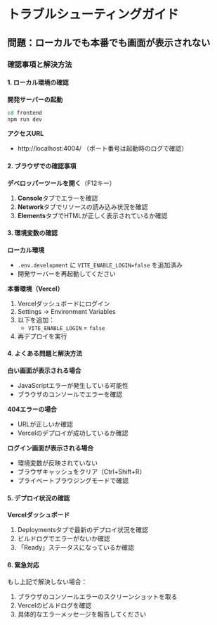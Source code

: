# トラブルシューティングガイド

## 問題：ローカルでも本番でも画面が表示されない

### 確認事項と解決方法

#### 1. ローカル環境の確認

**開発サーバーの起動**
```bash
cd frontend
npm run dev
```

**アクセスURL**
- http://localhost:4004/ （ポート番号は起動時のログで確認）

#### 2. ブラウザでの確認事項

**デベロッパーツールを開く**（F12キー）
1. **Console**タブでエラーを確認
2. **Network**タブでリソースの読み込み状況を確認
3. **Elements**タブでHTMLが正しく表示されているか確認

#### 3. 環境変数の確認

**ローカル環境**
- `.env.development` に `VITE_ENABLE_LOGIN=false` を追加済み
- 開発サーバーを再起動してください

**本番環境（Vercel）**
1. Vercelダッシュボードにログイン
2. Settings → Environment Variables
3. 以下を追加：
   - `VITE_ENABLE_LOGIN` = `false`
4. 再デプロイを実行

#### 4. よくある問題と解決方法

**白い画面が表示される場合**
- JavaScriptエラーが発生している可能性
- ブラウザのコンソールでエラーを確認

**404エラーの場合**
- URLが正しいか確認
- Vercelのデプロイが成功しているか確認

**ログイン画面が表示される場合**
- 環境変数が反映されていない
- ブラウザキャッシュをクリア（Ctrl+Shift+R）
- プライベートブラウジングモードで確認

#### 5. デプロイ状況の確認

**Vercelダッシュボード**
1. Deploymentsタブで最新のデプロイ状況を確認
2. ビルドログでエラーがないか確認
3. 「Ready」ステータスになっているか確認

#### 6. 緊急対応

もし上記で解決しない場合：
1. ブラウザのコンソールエラーのスクリーンショットを取る
2. Vercelのビルドログを確認
3. 具体的なエラーメッセージを報告してください